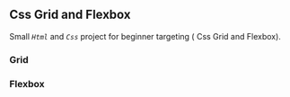 ## Css Grid and Flexbox

Small _`Html`_ and _`Css`_ project for beginner targeting ( Css Grid and Flexbox).

### Grid

### Flexbox
